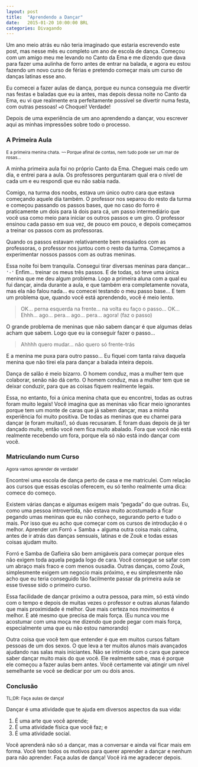 ```yaml
---
layout: post
title:  "Aprendendo a Dançar"
date:   2015-01-20 10:00:00 BRL
categories: Divagando
---
```


Um ano meio atrás eu não teria imaginado que estaria escrevendo este post, mas nesse mês eu completo um ano de escola de dança. Começou com um amigo meu me levando no Canto da Ema e me dizendo que dava para fazer uma aulinha de forro antes de entrar na balada, e agora eu estou fazendo um novo curso de férias e pretendo começar mais um curso de danças latinas esse ano.

Eu comecei a fazer aulas de dança, porque eu nunca conseguia me divertir nas festas e baladas que eu ia antes, mas depois dessa noite no Canto da Ema, eu vi que realmente era perfeitamente possível se divertir numa festa, com outras pessoas! `=O` Choquei! Verdade!

Depois de uma experiência de um ano aprendendo a dançar, vou escrever aqui as minhas impressões sobre todo o processo.

<div class="page-header">
	<h3>A Primeira Aula</h3>
	<small>E a primeira menina chata. <code>¬¬</code> Porque afinal de contas, nem tudo pode ser um mar de rosas...</small>
</div>

A minha primeira aula foi no próprio Canto da Ema. Cheguei mais cedo um dia, e entrei para a aula. Os professores perguntaram qual era o nível de cada um e eu respondi que eu não sabia nada.

Comigo, na turma dos noobs, estava um único outro cara que estava começando aquele dia também. O professor nos separou do resto da turma e começou passando os passos bases, que no caso do forro é praticamente um dois para lá dois para cá, um passo intermediário que você usa como meio para iniciar os outros passos e um giro. O professor ensinou cada passo em sua vez, de pouco em pouco, e depois começamos a treinar os passos com as professoras.

Quando os passos estavam relativamente bem ensaiados com as professoras, o professor nos juntou com o resto da turma. Começamos a experimentar nossos passos com as outras meninas.

Essa noite foi bem tranquila. Consegui tirar diversas meninas para dançar... `'-'` Enfim... treinar os meus três passos. E de todas, só teve uma única menina que me deu algum problema. Logo a primeira aluna com a qual eu fui dançar, ainda durante a aula, e que também era completamente novata, mas ela não falou nada... eu comecei testando o meu passo base... E tem um problema que, quando você está aprendendo, você é meio lento.

> OK... perna esquerda na frente... na volta eu faço o passo... OK... Ehhh... ago... pera... ago... pera... agora! (faz o passo)

O grande problema de meninas que não sabem dançar é que algumas delas acham que sabem. Logo que eu ia conseguir fazer o passo...

> Ahhhh quero mudar... não quero só frente-trás

E a menina me puxa para outro passo... Eu fiquei com tanta raiva daquela menina que não tirei ela para dançar a balada inteira depois.

Dança de salão é meio bizarro. O homem conduz, mas a mulher tem que colaborar, senão não dá certo. O homem conduz, mas a mulher tem que se deixar conduzir, para que as coisas fiquem realmente legais.

Essa, no entanto, foi a única menina chata que eu encontrei, todas as outras foram muito legais! Você imagina que as meninas vão ficar meio ignorantes porque tem um monte de caras que já sabem dançar, mas a minha experiência foi muito positiva. De todas as meninas que eu chamei para dançar (e foram muitas!), só duas recusaram. E foram duas depois de já ter dançado muito, então você nem fica muito abalado. Fora que você não está realmente recebendo um fora, porque ela só não está indo dançar com você.

<div class="page-header">
	<h3>Matriculando num Curso</h3>
	<small>Agora vamos aprender de verdade!</small>
</div>

Encontrei uma escola de dança perto de casa e me matriculei. Com relação aos cursos que essas escolas oferecem, eu só tenho realmente uma dica: comece do começo.

Existem várias danças e algumas exigem mais <q>pegada</q> do que outras. Eu, como uma pessoa introvertida, não estava muito acostumado a ficar pegando umas meninas que eu não conheço, segurando perto e tudo o mais. Por isso que eu acho que começar com os cursos de introdução é o melhor. Aprender um Forró + Samba + alguma outra coisa mais calma, antes de ir atrás das danças sensuais, latinas e de Zouk e todas essas coisas ajudam muito.

Forró e Samba de Gafieira são bem amigáveis para começar porque eles não exigem toda aquela pegada logo de cara. Você consegue se safar com um abraço mais fraco e com menos ousadia. Outras danças, como Zouk, simplesmente exigem um negocio mais próximo, e eu simplesmente não acho que eu teria conseguido tão facilmente passar da primeira aula se esse tivesse sido o primeiro curso.

Essa facilidade de dançar próximo a outra pessoa, para mim, só está vindo com o tempo e depois de muitas vezes o professor e outras alunas falando que mais proximidade é melhor. Que mais certeza nos movimentos é melhor. E até mesmo que precisa de mais força. (Eu nunca vou me acostumar com uma moça me dizendo que pode pegar com mais força, especialmente uma que eu não estou namorando)

Outra coisa que você tem que entender é que em muitos cursos faltam pessoas de um dos sexos. O que leva a ter muitos alunos mais avançados ajudando nas salas mais iniciantes. Não se intimide com o cara que parece saber dançar muito mais do que você. Ele realmente sabe, mas é porque ele começou a fazer aulas bem antes. Você certamente vai atingir um nível semelhante se você se dedicar por um ou dois anos.

<div class="page-header">
	<h3>Conclusão</h3>
	<small>TL;DR: Faça aulas de dança!</small>
</div>

Dançar é uma atividade que te ajuda em diversos aspectos da sua vida:

1. É uma arte que você aprende;
1. É uma atividade física que você faz; e
1. É uma atividade social.

Você aprenderá não só a dançar, mas a conversar e ainda vai ficar mais em forma. Você tem todos os motivos para querer aprender a dançar e nenhum para não aprender. Faça aulas de dança! Você irá me agradecer depois.
